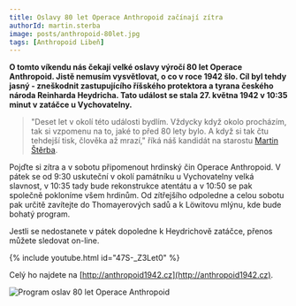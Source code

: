 ```yaml
---
title: Oslavy 80 let Operace Anthropoid začínají zítra
authorId: martin.sterba
image: posts/anthropoid-80let.jpg
tags: [Anthropoid Libeň]
---
```


**O tomto víkendu nás čekají velké oslavy výročí 80 let Operace Anthropoid. Jistě nemusím vysvětlovat, o co v roce 1942 šlo. Cíl byl tehdy jasný - zneškodnit zastupujícího říšského protektora a tyrana českého národa Reinharda Heydricha. Tato událost se stala 27. května 1942 v 10:35 minut v zatáčce u Vychovatelny.**

>"Deset let v okolí této události bydlím. Vždycky když okolo procházím, tak si vzpomenu na to, jaké to před 80 lety bylo. A když si tak čtu tehdejší tisk, člověka až mrazí," říká náš kandidát na starostu [Martin Štěrba](http://praha8.pirati.cz/lide/martin-sterba.html).

Pojďte si zítra a v sobotu připomenout hrdinský čin Operace Anthropoid. V pátek se od 9:30 uskuteční v okolí památníku u Vychovatelny velká slavnost, v 10:35 tady bude rekonstrukce atentátu a v 10:50 se pak společně pokloníme všem hrdinům. 
Od zítřejšího odpoledne a celou sobotu pak určitě zavítejte do Thomayerových sadů a k Löwitovu mlýnu, kde bude bohatý program. 

Jestli se nedostanete v pátek dopoledne k Heydrichově zatáčce, přenos můžete sledovat on-line. 

{% include youtube.html id="47S-_Z3Let0" %}

Celý ho najdete na [http://anthropoid1942.cz](http://anthropoid1942.cz).

![Program oslav 80 let Operace Anthropoid](https://www.praha8.cz/image/ycQ/program-80-let-anthropoid-1.jpg)